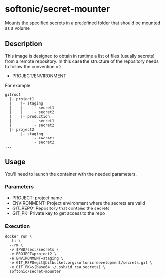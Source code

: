 # softonic/secret-mounter

Mounts the specified secrets in a predefined folder that should be mounted as a volume

## Description

This image is designed to obtain in runtime a list of files (usually secrets) from a remote repository.
In this case the structure of the repository needs to follow the convention of:

- PROJECT/ENVIRONMENT

For example

```
gitroot
  |- project1
  |    |- staging
  |    |    |- secret1
  |    |    |- secret2
  |    |- production
  |         |- secret1
  |         |- secret2
  |- project2
       |- staging
            |- secret1
            |- secret2
...
```

## Usage

You'll need to launch the container with the needed parameters.

### Parameters

- PROJECT: project name
- ENVIRONMENT: Project environment where the secrets are valid
- GIT_REPO: Repository that contains the secrets
- GIT_PK: Private key to get access to the repo

### Execution

```
docker run \
  -ti \
  --rm \
  -v $PWD/sec:/secrets \
  -e PROJECT=project2 \
  -e ENVIRONMENT=staging \
  -e GIT_REPO=git@bitbucket.org:softonic-development/secrets.git \
  -e GIT_PK=$(base64 ~/.ssh/id_rsa_secrets) \
  softonic/secret-mounter
```

